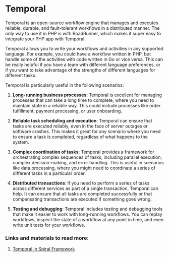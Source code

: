 # Temporal

Temporal is an open-source workflow engine that manages and executes reliable, durable, and fault-tolerant workflows in a distributed manner. The only way to use it in PHP is with RoadRunner, which makes it super easy to integrate your PHP app with Temporal.

Temporal allows you to write your workflows and activities in any supported language. For example, you could have a workflow written in PHP, but handle some of the activities with code written in Go or vice versa. This can be really helpful if you have a team with different language preferences, or if you want to take advantage of the strengths of different languages for different tasks.

Temporal is particularly useful in the following scenarios:

1. **Long-running business processes**: Temporal is excellent for managing processes that can take a long time to complete, where you need to maintain state in a reliable way. This could include processes like order fulfillment, payment processing, or user onboarding.

2. **Reliable task scheduling and execution**: Temporal can ensure that tasks are executed reliably, even in the face of server outages or software crashes. This makes it great for any scenario where you need to ensure a task is completed, regardless of what happens to the system.

3. **Complex coordination of tasks**: Temporal provides a framework for orchestrating complex sequences of tasks, including parallel execution, complex decision-making, and error handling. This is useful in scenarios like data processing, where you might need to coordinate a series of different tasks in a particular order.

4. **Distributed transactions**: If you need to perform a series of tasks across different services as part of a single transaction, Temporal can help. It can ensure that all tasks are completed successfully or that compensating transactions are executed if something goes wrong.

5. **Testing and debugging**: Temporal includes testing and debugging tools that make it easier to work with long-running workflows. You can replay workflows, inspect the state of a workflow at any point in time, and even write unit tests for your workflows.

### Links and materials to read more:
1. [Temporal in Spiral Framework](https://spiral.dev/docs/temporal-configuration/current/en)
